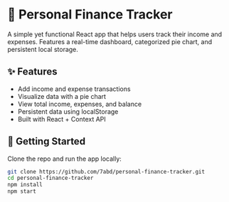 # 💸 Personal Finance Tracker

A simple yet functional React app that helps users track their income and expenses. Features a real-time dashboard, categorized pie chart, and persistent local storage.

## ✨ Features

- Add income and expense transactions
- Visualize data with a pie chart
- View total income, expenses, and balance
- Persistent data using localStorage
- Built with React + Context API

## 🚀 Getting Started

Clone the repo and run the app locally:

```bash
git clone https://github.com/7abd/personal-finance-tracker.git
cd personal-finance-tracker
npm install
npm start
